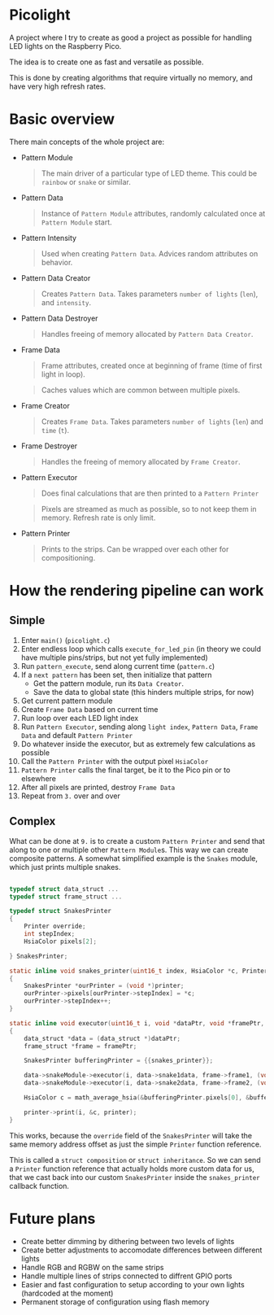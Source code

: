 # Picolight
A project where I try to create as good a project as possible for handling LED lights on the Raspberry Pico.

The idea is to create one as fast and versatile as possible.

This is done by creating algorithms that require virtually no memory, and have very high refresh rates.

# Basic overview
There main concepts of the whole project are:
* Pattern Module
    > The main driver of a particular type of LED theme. This could be `rainbow` or `snake` or similar.
* Pattern Data
    > Instance of `Pattern Module` attributes, randomly calculated once at `Pattern Module` start.
* Pattern Intensity
    > Used when creating `Pattern Data`. Advices random attributes on behavior.
* Pattern Data Creator
    > Creates `Pattern Data`. Takes parameters `number of lights` (`len`), and `intensity`.
* Pattern Data Destroyer
    > Handles freeing of memory allocated by `Pattern Data Creator`.
* Frame Data
    > Frame attributes, created once at beginning of frame (time of first light in loop).
    
    > Caches values which are common between multiple pixels.
* Frame Creator
    > Creates `Frame Data`. Takes parameters `number of lights` (`len`) and `time` (`t`).
* Frame Destroyer
    > Handles the freeing of memory allocated by `Frame Creator`.
* Pattern Executor
    > Does final calculations that are then printed to a `Pattern Printer`
    
    > Pixels are streamed as much as possible, so to not keep them in memory. Refresh rate is only limit.
* Pattern Printer
    > Prints to the strips. Can be wrapped over each other for compositioning.

# How the rendering pipeline can work

## Simple
1. Enter `main()` (`picolight.c`)
2. Enter endless loop which calls `execute_for_led_pin` (in theory we could have multiple pins/strips, but not yet fully implemented)
3. Run `pattern_execute`, send along current time (`pattern.c`)
4. If a `next pattern` has been set, then initialize that pattern
    * Get the pattern module, run its `Data Creator`.
    * Save the data to global state (this hinders multiple strips, for now)
5. Get current pattern module
6. Create `Frame Data` based on current time
7. Run loop over each LED light index
8. Run `Pattern Executor`, sending along `light index`, `Pattern Data`, `Frame Data` and default `Pattern Printer`
9. Do whatever inside the executor, but as extremely few calculations as possible
10. Call the `Pattern Printer` with the output pixel `HsiaColor`
11. `Pattern Printer` calls the final target, be it to the Pico pin or to elsewhere
12. After all pixels are printed, destroy `Frame Data`
13. Repeat from `3.` over and over

## Complex
What can be done at `9.` is to create a custom `Pattern Printer` and send that along to one or multiple other `Pattern Module`s.
This way we can create composite patterns. A somewhat simplified example is the `Snakes` module, which just prints multiple snakes.

```C

typedef struct data_struct ...
typedef struct frame_struct ...

typedef struct SnakesPrinter
{
    Printer override;
    int stepIndex;
    HsiaColor pixels[2];

} SnakesPrinter;

static inline void snakes_printer(uint16_t index, HsiaColor *c, Printer *printer)
{
    SnakesPrinter *ourPrinter = (void *)printer;
    ourPrinter->pixels[ourPrinter->stepIndex] = *c;
    ourPrinter->stepIndex++;
}

static inline void executor(uint16_t i, void *dataPtr, void *framePtr, Printer *printer)
{
    data_struct *data = (data_struct *)dataPtr;
    frame_struct *frame = framePtr;

    SnakesPrinter bufferingPrinter = {{snakes_printer}};

    data->snakeModule->executor(i, data->snake1data, frame->frame1, (void *)&bufferingPrinter);
    data->snakeModule->executor(i, data->snake2data, frame->frame2, (void *)&bufferingPrinter);

    HsiaColor c = math_average_hsia(&bufferingPrinter.pixels[0], &bufferingPrinter.pixels[1]);

    printer->print(i, &c, printer);
}
```

This works, because the `override` field of the `SnakesPrinter` will take the same memory address offset as just the simple `Printer` function reference.

This is called a `struct composition` or `struct inheritance`. So we can send a `Printer` function reference that actually holds more custom data for us, that we cast back into our custom `SnakesPrinter` inside the `snakes_printer` callback function.

# Future plans
* Create better dimming by dithering between two levels of lights
* Create better adjustments to accomodate differences between different lights
* Handle RGB and RGBW on the same strips
* Handle multiple lines of strips connected to diffrent GPIO ports
* Easier and fast configuration to setup according to your own lights (hardcoded at the moment)
* Permanent storage of configuration using flash memory